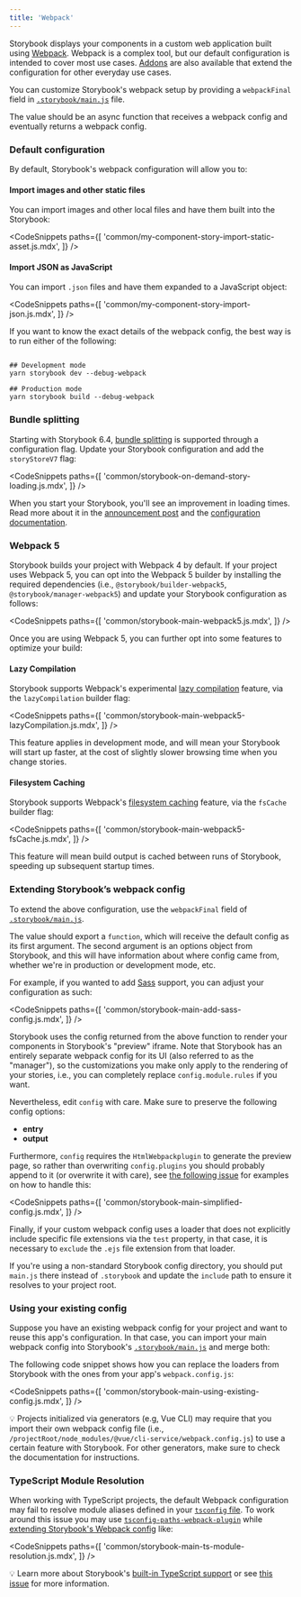 ```yaml
---
title: 'Webpack'
---
```


Storybook displays your components in a custom web application built using [Webpack](https://webpack.js.org/). Webpack is a complex tool, but our default configuration is intended to cover most use cases. [Addons](https://storybook.js.org/addons/) are also available that extend the configuration for other everyday use cases.

You can customize Storybook's webpack setup by providing a `webpackFinal` field in [`.storybook/main.js`](./overview.md#configure-your-storybook-project) file.

The value should be an async function that receives a webpack config and eventually returns a webpack config.

### Default configuration

By default, Storybook's webpack configuration will allow you to:

#### Import images and other static files

You can import images and other local files and have them built into the Storybook:

<!-- prettier-ignore-start -->

<CodeSnippets
  paths={[
    'common/my-component-story-import-static-asset.js.mdx',
  ]}
/>

<!-- prettier-ignore-end -->

#### Import JSON as JavaScript

You can import `.json` files and have them expanded to a JavaScript object:

<!-- prettier-ignore-start -->

<CodeSnippets
  paths={[
    'common/my-component-story-import-json.js.mdx',
  ]}
/>

<!-- prettier-ignore-end -->

If you want to know the exact details of the webpack config, the best way is to run either of the following:

```shell

## Development mode
yarn storybook dev --debug-webpack

## Production mode
yarn storybook build --debug-webpack
```

### Bundle splitting

Starting with Storybook 6.4, [bundle splitting](https://v4.webpack.js.org/guides/code-splitting/) is supported through a configuration flag. Update your Storybook configuration and add the `storyStoreV7` flag:

<!-- prettier-ignore-start -->

<CodeSnippets
  paths={[
    'common/storybook-on-demand-story-loading.js.mdx',
  ]}
/>

<!-- prettier-ignore-end -->

When you start your Storybook, you'll see an improvement in loading times. Read more about it in the [announcement post](https://storybook.js.org/blog/storybook-on-demand-architecture/) and the [configuration documentation](./overview.md#on-demand-story-loading).

### Webpack 5

Storybook builds your project with Webpack 4 by default. If your project uses Webpack 5, you can opt into the Webpack 5 builder by installing the required dependencies (i.e., `@storybook/builder-webpack5`, `@storybook/manager-webpack5`) and update your Storybook configuration as follows:

<!-- prettier-ignore-start -->

<CodeSnippets
  paths={[
    'common/storybook-main-webpack5.js.mdx',
  ]}
/>

<!-- prettier-ignore-end -->

Once you are using Webpack 5, you can further opt into some features to optimize your build:

#### Lazy Compilation

Storybook supports Webpack's experimental [lazy compilation](https://webpack.js.org/configuration/experiments/#experimentslazycompilation) feature, via the `lazyCompilation` builder flag:

<!-- prettier-ignore-start -->

<CodeSnippets
  paths={[
    'common/storybook-main-webpack5-lazyCompilation.js.mdx',
  ]}
/>

<!-- prettier-ignore-end -->

This feature applies in development mode, and will mean your Storybook will start up faster, at the cost of slightly slower browsing time when you change stories.

#### Filesystem Caching

Storybook supports Webpack's [filesystem caching](https://webpack.js.org/configuration/cache/#cachetype) feature, via the `fsCache` builder flag:

<!-- prettier-ignore-start -->

<CodeSnippets
  paths={[
    'common/storybook-main-webpack5-fsCache.js.mdx',
  ]}
/>

<!-- prettier-ignore-end -->

This feature will mean build output is cached between runs of Storybook, speeding up subsequent startup times.

### Extending Storybook’s webpack config

To extend the above configuration, use the `webpackFinal` field of [`.storybook/main.js`](./overview.md#configure-story-rendering).

The value should export a `function`, which will receive the default config as its first argument. The second argument is an options object from Storybook, and this will have information about where config came from, whether we're in production or development mode, etc.

For example, if you wanted to add [Sass](https://sass-lang.com/) support, you can adjust your configuration as such:

<!-- prettier-ignore-start -->

<CodeSnippets
  paths={[
    'common/storybook-main-add-sass-config.js.mdx',
  ]}
/>

<!-- prettier-ignore-end -->

Storybook uses the config returned from the above function to render your components in Storybook's "preview" iframe. Note that Storybook has an entirely separate webpack config for its UI (also referred to as the "manager"), so the customizations you make only apply to the rendering of your stories, i.e., you can completely replace `config.module.rules` if you want.

Nevertheless, edit `config` with care. Make sure to preserve the following config options:

- **entry**
- **output**

Furthermore, `config` requires the `HtmlWebpackplugin` to generate the preview page, so rather than overwriting `config.plugins` you should probably append to it (or overwrite it with care), see [the following issue](https://github.com/storybookjs/storybook/issues/6020) for examples on how to handle this:

<!-- prettier-ignore-start -->

<CodeSnippets
  paths={[
    'common/storybook-main-simplified-config.js.mdx',
  ]}
/>

<!-- prettier-ignore-end -->

Finally, if your custom webpack config uses a loader that does not explicitly include specific file extensions via the `test` property, in that case, it is necessary to `exclude` the `.ejs` file extension from that loader.

If you're using a non-standard Storybook config directory, you should put `main.js` there instead of `.storybook` and update the `include` path to ensure it resolves to your project root.

### Using your existing config

Suppose you have an existing webpack config for your project and want to reuse this app's configuration. In that case, you can import your main webpack config into Storybook's [`.storybook/main.js`](./overview.md#configure-story-rendering) and merge both:

The following code snippet shows how you can replace the loaders from Storybook with the ones from your app's `webpack.config.js`:

<!-- prettier-ignore-start -->

<CodeSnippets
  paths={[
    'common/storybook-main-using-existing-config.js.mdx',
  ]}
/>

<!-- prettier-ignore-end -->

<div class="aside"> 
💡 Projects initialized via generators (e.g, Vue CLI) may require that you import their own webpack config file (i.e., <code>/projectRoot/node_modules/@vue/cli-service/webpack.config.js</code>) to use a certain feature with Storybook. For other generators, make sure to check the documentation for instructions. 
</div>

### TypeScript Module Resolution

When working with TypeScript projects, the default Webpack configuration may fail to resolve module aliases defined in your [`tsconfig` file](https://www.typescriptlang.org/tsconfig). To work around this issue you may use [`tsconfig-paths-webpack-plugin`](https://github.com/dividab/tsconfig-paths-webpack-plugin#tsconfig-paths-webpack-plugin) while [extending Storybook's Webpack config](#extending-storybooks-webpack-config) like:

<!-- prettier-ignore-start -->

<CodeSnippets
  paths={[
    'common/storybook-main-ts-module-resolution.js.mdx',
  ]}
/>

<!-- prettier-ignore-end -->

<div class="aside">
💡 Learn more about Storybook's <a href="./typescript">built-in TypeScript support</a> or see <a href="https://github.com/storybookjs/storybook/issues/14087">this issue</a> for more information.
</div>
